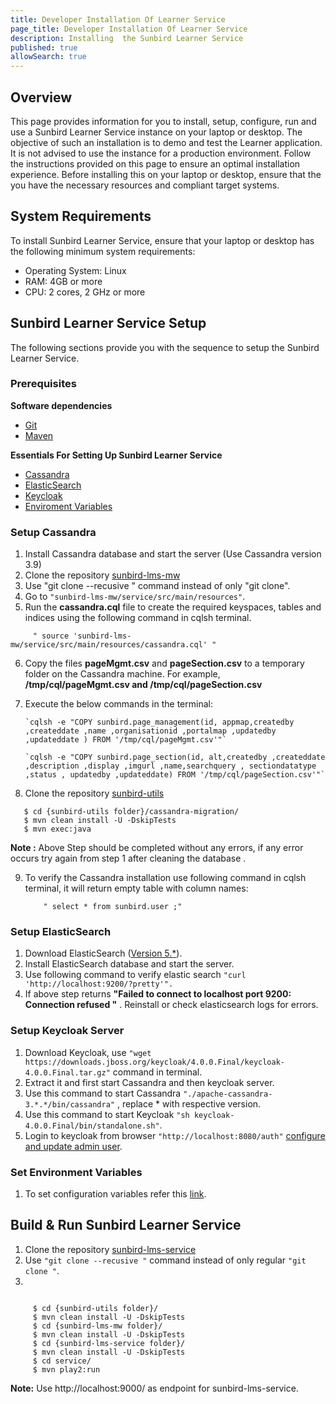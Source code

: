 ```yaml
---
title: Developer Installation Of Learner Service
page_title: Developer Installation Of Learner Service
description: Installing  the Sunbird Learner Service
published: true
allowSearch: true
---
```


## Overview

This page provides information for you to install, setup, configure, run and use a Sunbird Learner Service instance on your laptop or desktop. The objective of such an installation is to demo and test the Learner application. It is not advised to use the instance for a production environment. Follow the instructions provided on this page to ensure an optimal installation experience. Before installing this on your laptop or desktop, ensure that the you have the necessary resources and compliant target systems. 

## System Requirements

To install Sunbird Learner Service, ensure that your laptop or desktop has the following minimum system requirements:

- Operating System: Linux  
- RAM: 4GB or more
- CPU: 2 cores, 2 GHz or more


## Sunbird Learner Service Setup

The following sections provide you with the sequence to setup the Sunbird Learner Service. 

### Prerequisites

**Software dependencies**
	
   * [Git](https://git-scm.com/book/en/v2/Getting-Started-Installing-Git)
   * [Maven](https://maven.apache.org/install.html)

**Essentials For Setting Up Sunbird Learner Service**
	
   * [Cassandra](developer-docs/installation/lms_service/#setup-cassandra) 
   * [ElasticSearch](developer-docs/installation/lms_service/#setup-elasticsearch)
   * [Keycloak](developer-docs/installation/lms_service/#setup-keycloak)
   * [Enviroment Variables](developer-docs/installation/lms_service/#set-env)
   

### Setup Cassandra <a name="setup-cassandra"></a>

1. Install Cassandra database and start the server (Use Cassandra version 3.9)
2. Clone the repository [sunbird-lms-mw](https://github.com/project-sunbird/sunbird-lms-mw)
3. Use "git clone --recusive " command instead of only "git clone".
4. Go to `"sunbird-lms-mw/service/src/main/resources"`.
5. Run the **cassandra.cql** file to create the required keyspaces, tables and indices using the following command in cqlsh terminal.

  `     " source 'sunbird-lms-mw/service/src/main/resources/cassandra.cql' "`
         
 
   
6. Copy the files **pageMgmt.csv** and **pageSection.csv** to a temporary folder on the Cassandra machine. For example, **/tmp/cql/pageMgmt.csv and /tmp/cql/pageSection.csv**
7. Execute the below commands in the terminal: 
 
       `cqlsh -e "COPY sunbird.page_management(id, appmap,createdby ,createddate ,name ,organisationid ,portalmap ,updatedby ,updateddate ) FROM '/tmp/cql/pageMgmt.csv'"`

       `cqlsh -e "COPY sunbird.page_section(id, alt,createdby ,createddate ,description ,display ,imgurl ,name,searchquery , sectiondatatype ,status , updatedby ,updateddate) FROM '/tmp/cql/pageSection.csv'"`

       

8. Clone the repository [sunbird-utils](https://github.com/project-sunbird/sunbird-utils)

  ```
     $ cd {sunbird-utils folder}/cassandra-migration/
     $ mvn clean install -U -DskipTests
     $ mvn exec:java
  ```
  **Note :** Above Step  should be completed without any errors, if any error occurs try again from step 1 after cleaning the database .
  
9. To verify the Cassandra installation use following command in cqlsh terminal, it will return empty table with column names:
 
    ```  
        " select * from sunbird.user ;"
    
    ```

### Setup ElasticSearch<a name="setup-elasticsearch"></a>

1. Download ElasticSearch ([Version 5.*]("https://www.elastic.co/downloads/elasticsearch")).
2. Install ElasticSearch database and start the server.
3. Use following command to verify elastic search 
 `
 "curl 'http://localhost:9200/?pretty'".
 `
4. If above step returns **"Failed to connect to localhost port 9200: Connection refused "** . Reinstall or check elasticsearch logs for errors.


### Setup Keycloak Server<a name="setup-keycloak"></a>

1. Download Keycloak, use `"wget https://downloads.jboss.org/keycloak/4.0.0.Final/keycloak-4.0.0.Final.tar.gz"` command in terminal.
2. Extract it and first start Cassandra and then keycloak server.
3. Use this command to start Cassandra `"./apache-cassandra-3.*.*/bin/cassandra"` , replace * with respective version.
4. Use this command to start Keycloak `"sh keycloak-4.0.0.Final/bin/standalone.sh"`.
3. Login to keycloak from browser `"http://localhost:8080/auth"` [configure and update admin user](https://www.keycloak.org/docs/3.2/getting_started/topics/first-boot/initial-user.html).

### Set Environment Variables<a name="set-env"></a>

1. To set configuration variables refer this [link](developer-docs/configuring_sunbird/env_variables_lms/).
 

## Build & Run Sunbird Learner Service

1. Clone the repository [sunbird-lms-service](https://github.com/project-sunbird/sunbird-lms-service)
2. Use `"git clone --recusive "` command instead of only regular `"git clone "`.
3. 
```
   
     $ cd {sunbird-utils folder}/
     $ mvn clean install -U -DskipTests
     $ cd {sunbird-lms-mw folder}/
     $ mvn clean install -U -DskipTests
     $ cd {sunbird-lms-service folder}/
     $ mvn clean install -U -DskipTests
     $ cd service/
     $ mvn play2:run
```


**Note:**   Use http://localhost:9000/ as endpoint for sunbird-lms-service.

